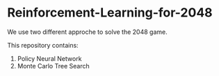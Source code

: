 # Reinforcement-Learning-for-2048
We use two different approche to solve the 2048 game. 

This repository contains:
1. Policy Neural Network 
2. Monte Carlo Tree Search

